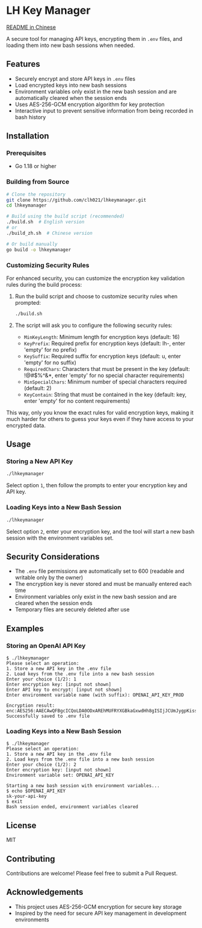 # LH Key Manager

[README in Chinese](README_zh.md)

A secure tool for managing API keys, encrypting them in `.env` files, and loading them into new bash sessions when needed.

## Features

- Securely encrypt and store API keys in `.env` files
- Load encrypted keys into new bash sessions
- Environment variables only exist in the new bash session and are automatically cleared when the session ends
- Uses AES-256-GCM encryption algorithm for key protection
- Interactive input to prevent sensitive information from being recorded in bash history

## Installation

### Prerequisites

- Go 1.18 or higher

### Building from Source

```bash
# Clone the repository
git clone https://github.com/clh021/lhkeymanager.git
cd lhkeymanager

# Build using the build script (recommended)
./build.sh  # English version
# or
./build_zh.sh  # Chinese version

# Or build manually
go build -o lhkeymanager
```

### Customizing Security Rules

For enhanced security, you can customize the encryption key validation rules during the build process:

1. Run the build script and choose to customize security rules when prompted:
   ```bash
   ./build.sh
   ```

2. The script will ask you to configure the following security rules:
   - `MinKeyLength`: Minimum length for encryption keys (default: 16)
   - `KeyPrefix`: Required prefix for encryption keys (default: lh-, enter 'empty' for no prefix)
   - `KeySuffix`: Required suffix for encryption keys (default: u, enter 'empty' for no suffix)
   - `RequiredChars`: Characters that must be present in the key (default: !@#$%^&*, enter 'empty' for no special character requirements)
   - `MinSpecialChars`: Minimum number of special characters required (default: 2)
   - `KeyContain`: String that must be contained in the key (default: key, enter 'empty' for no content requirements)

This way, only you know the exact rules for valid encryption keys, making it much harder for others to guess your keys even if they have access to your encrypted data.

## Usage

### Storing a New API Key

```bash
./lhkeymanager
```

Select option `1`, then follow the prompts to enter your encryption key and API key.

### Loading Keys into a New Bash Session

```bash
./lhkeymanager
```

Select option `2`, enter your encryption key, and the tool will start a new bash session with the environment variables set.

## Security Considerations

- The `.env` file permissions are automatically set to 600 (readable and writable only by the owner)
- The encryption key is never stored and must be manually entered each time
- Environment variables only exist in the new bash session and are cleared when the session ends
- Temporary files are securely deleted after use

## Examples

### Storing an OpenAI API Key

```
$ ./lhkeymanager
Please select an operation:
1. Store a new API key in the .env file
2. Load keys from the .env file into a new bash session
Enter your choice (1/2): 1
Enter encryption key: [input not shown]
Enter API key to encrypt: [input not shown]
Enter environment variable name (with suffix): OPENAI_API_KEY_PROD

Encryption result: enc:AES256:AAECAwQFBgcICQoLDA0ODxAREhMUFRYXGBkaGxwdHh8gISIjJCUmJygpKissLS4vMDEyMzQ1Njc4OTo7PD0+P0BBQkNERUZHSElKS0xNTk9QUVJTVFVWV1hZWltcXV5fYGFiY2RlZmdo
Successfully saved to .env file
```

### Loading Keys into a New Bash Session

```
$ ./lhkeymanager
Please select an operation:
1. Store a new API key in the .env file
2. Load keys from the .env file into a new bash session
Enter your choice (1/2): 2
Enter encryption key: [input not shown]
Environment variable set: OPENAI_API_KEY

Starting a new bash session with environment variables...
$ echo $OPENAI_API_KEY
sk-your-api-key
$ exit
Bash session ended, environment variables cleared
```

## License

MIT

## Contributing

Contributions are welcome! Please feel free to submit a Pull Request.

## Acknowledgements

- This project uses AES-256-GCM encryption for secure key storage
- Inspired by the need for secure API key management in development environments

